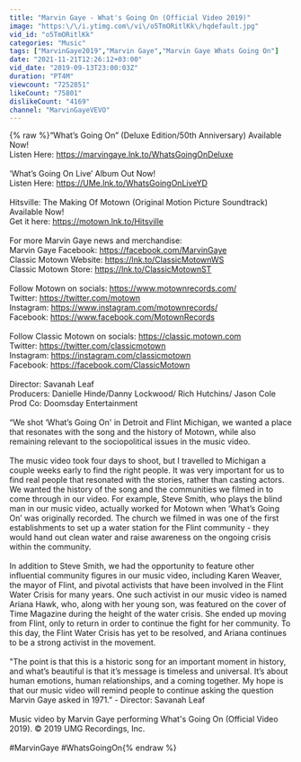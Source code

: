```yaml
---
title: "Marvin Gaye - What's Going On (Official Video 2019)"
image: "https:\/\/i.ytimg.com\/vi\/o5TmORitlKk\/hqdefault.jpg"
vid_id: "o5TmORitlKk"
categories: "Music"
tags: ["MarvinGaye2019","Marvin Gaye","Marvin Gaye Whats Going On"]
date: "2021-11-21T12:26:12+03:00"
vid_date: "2019-09-13T23:00:03Z"
duration: "PT4M"
viewcount: "7252851"
likeCount: "75801"
dislikeCount: "4169"
channel: "MarvinGayeVEVO"
---
```

{% raw %}“What’s Going On” (Deluxe Edition/50th Anniversary) Available Now!<br />Listen Here:  <a rel="nofollow" target="blank" href="https://marvingaye.lnk.to/WhatsGoingOnDeluxe">https://marvingaye.lnk.to/WhatsGoingOnDeluxe</a><br /> <br />‘What’s Going On Live’ Album Out Now!<br />Listen Here: <a rel="nofollow" target="blank" href="https://UMe.lnk.to/WhatsGoingOnLiveYD​">https://UMe.lnk.to/WhatsGoingOnLiveYD​</a><br /> <br />Hitsville: The Making Of Motown (Original Motion Picture Soundtrack) Available Now!<br />Get it here: <a rel="nofollow" target="blank" href="https://motown.lnk.to/Hitsville​">https://motown.lnk.to/Hitsville​</a><br /> <br />For more Marvin Gaye news and merchandise:<br />Marvin Gaye Facebook: <a rel="nofollow" target="blank" href="https://facebook.com/MarvinGaye​">https://facebook.com/MarvinGaye​</a><br />Classic Motown Website: <a rel="nofollow" target="blank" href="https://lnk.to/ClassicMotownWS​">https://lnk.to/ClassicMotownWS​</a><br />Classic Motown Store: <a rel="nofollow" target="blank" href="https://lnk.to/ClassicMotownST​">https://lnk.to/ClassicMotownST​</a><br /> <br />Follow Motown on socials: <a rel="nofollow" target="blank" href="https://www.motownrecords.com/​">https://www.motownrecords.com/​</a><br />Twitter: <a rel="nofollow" target="blank" href="https://twitter.com/motown​">https://twitter.com/motown​</a><br />Instagram: <a rel="nofollow" target="blank" href="https://www.instagram.com/motownrecords/​">https://www.instagram.com/motownrecords/​</a><br />Facebook: <a rel="nofollow" target="blank" href="https://www.facebook.com/MotownRecords​">https://www.facebook.com/MotownRecords​</a><br /> <br />Follow Classic Motown on socials: <a rel="nofollow" target="blank" href="https://classic.motown.com​">https://classic.motown.com​</a><br />Twitter: <a rel="nofollow" target="blank" href="https://twitter.com/classicmotown​">https://twitter.com/classicmotown​</a><br />Instagram: <a rel="nofollow" target="blank" href="https://instagram.com/classicmotown​">https://instagram.com/classicmotown​</a><br />Facebook: <a rel="nofollow" target="blank" href="https://facebook.com/ClassicMotown​">https://facebook.com/ClassicMotown​</a><br /> <br />Director: Savanah Leaf<br />Producers: Danielle Hinde/Danny Lockwood/ Rich Hutchins/ Jason Cole<br />Prod Co: Doomsday Entertainment<br /> <br />“We shot ‘What’s Going On' in Detroit and Flint Michigan, we wanted a place that resonates with the song and the history of Motown, while also remaining relevant to the sociopolitical issues in the music video.<br /> <br />The music video took four days to shoot, but I travelled to Michigan a couple weeks early to find the right people. It was very important for us to find real people that resonated with the stories, rather than casting actors. We wanted the history of the song and the communities we filmed in to come through in our video. For example, Steve Smith, who plays the blind man in our music video, actually worked for Motown when ‘What’s Going On’ was originally recorded. The church we filmed in was one of the first establishments to set up a water station for the Flint community - they would hand out clean water and raise awareness on the ongoing crisis within the community.<br /> <br />In addition to Steve Smith, we had the opportunity to feature other influential community figures in our music video, including Karen Weaver, the mayor of Flint, and pivotal activists that have been involved in the Flint Water Crisis for many years. One such activist in our music video is named Ariana Hawk, who, along with her young son, was featured on the cover of Time Magazine during the height of the water crisis. She ended up moving from Flint, only to return in order to continue the fight for her community. To this day, the Flint Water Crisis has yet to be resolved, and Ariana continues to be a strong activist in the movement.<br /> <br />&quot;The point is that this is a historic song for an important moment in history, and what’s beautiful is that it’s message is timeless and universal. It’s about human emotions, human relationships, and a coming together. My hope is that our music video will remind people to continue asking the question Marvin Gaye asked in 1971.” - Director: Savanah Leaf<br /> <br />Music video by Marvin Gaye performing What's Going On (Official Video 2019). © 2019 UMG Recordings, Inc.<br /> <br />#MarvinGaye #WhatsGoingOn{% endraw %}
